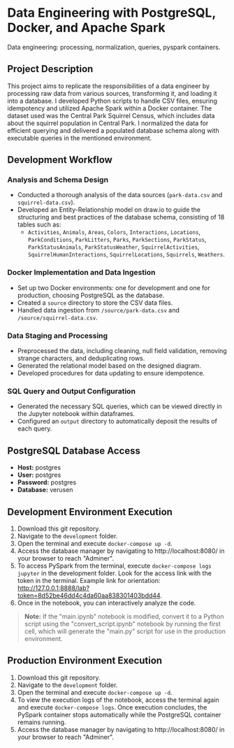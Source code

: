 # Data Engineering with PostgreSQL, Docker, and Apache Spark
Data engineering: processing, normalization, queries, pyspark containers.

## Project Description

This project aims to replicate the responsibilities of a data engineer by processing raw data from various sources, transforming it, and loading it into a database. I developed Python scripts to handle CSV files, ensuring idempotency and utilized Apache Spark within a Docker container. The dataset used was the Central Park Squirrel Census, which includes data about the squirrel population in Central Park. I normalized the data for efficient querying and delivered a populated database schema along with executable queries in the mentioned environment.

## Development Workflow

### Analysis and Schema Design
- Conducted a thorough analysis of the data sources (`park-data.csv` and `squirrel-data.csv`).
- Developed an Entity-Relationship model on draw.io to guide the structuring and best practices of the database schema, consisting of 18 tables such as:
  - `Activities`, `Animals`, `Areas`, `Colors`, `Interactions`, `Locations`, `ParkConditions`, `ParkLitters`, `Parks`, `ParkSections`, `ParkStatus`, `ParkStatusAnimals`, `ParkStatusWeather`, `SquirrelActivities`, `SquirrelHumanInteractions`, `SquirrelLocations`, `Squirrels`, `Weathers`.

### Docker Implementation and Data Ingestion
- Set up two Docker environments: one for development and one for production, choosing PostgreSQL as the database.
- Created a `source` directory to store the CSV data files.
- Handled data ingestion from `/source/park-data.csv` and `/source/squirrel-data.csv`.

### Data Staging and Processing
- Preprocessed the data, including cleaning, null field validation, removing strange characters, and deduplicating rows.
- Generated the relational model based on the designed diagram.
- Developed procedures for data updating to ensure idempotence.

### SQL Query and Output Configuration
- Generated the necessary SQL queries, which can be viewed directly in the Jupyter notebook within dataframes.
- Configured an `output` directory to automatically deposit the results of each query.

## PostgreSQL Database Access
- **Host:** postgres
- **User:** postgres
- **Password:** postgres
- **Database:** verusen

## Development Environment Execution
1. Download this git repository.
2. Navigate to the `development` folder.
3. Open the terminal and execute `docker-compose up -d`.
4. Access the database manager by navigating to http://localhost:8080/ in your browser to reach "Adminer".
5. To access PySpark from the terminal, execute `docker-compose logs jupyter` in the development folder. Look for the access link with the token in the terminal. Example link for orientation: http://127.0.0.1:8888/lab?token=8d52be46dd4c4da60aa838301403bdd44.
6. Once in the notebook, you can interactively analyze the code.

> **Note:** If the "main.ipynb" notebook is modified, convert it to a Python script using the "convert_script.ipynb" notebook by running the first cell, which will generate the "main.py" script for use in the production environment.

## Production Environment Execution
1. Download this git repository.
2. Navigate to the `development` folder.
3. Open the terminal and execute `docker-compose up -d`.
4. To view the execution logs of the notebook, access the terminal again and execute `docker-compose logs`. Once execution concludes, the PySpark container stops automatically while the PostgreSQL container remains running.
5. Access the database manager by navigating to http://localhost:8080/ in your browser to reach "Adminer".

